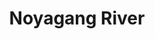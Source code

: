 ---
title: "Noyagang River"
title_bn: "নয়াগাং নদী"
description: "It is also known as Kashiamara. Border river of India – Bangladesh.
Originated from Jaintia Hill of Khashia (India) that enter Bangladesh via Dowarabazar of Sunamganj district. Then travel 10 km to meet with Surma river.
Length of this river is 10 km and width is 20 meters. Catchment size is 30 sq. km. highest depth is 5 meters.
Water remaining throughout the year. No effect on ebb and tide."
---